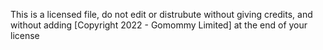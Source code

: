 This is a licensed file, do not edit or distrubute without giving credits, and without adding [Copyright 2022 - Gomommy Limited] at the end of your license
